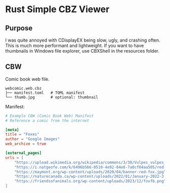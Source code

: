 # Rust Simple CBZ Viewer

## Purpose
I was quite annoyed with CDisplayEX being slow, ugly, and crashing often. 
This is much more performant and lightweight.
If you want to have thumbnails in Windows file explorer, use CBXShell in the resources folder.

## CBW
Comic book web file.

```
webcomic.web.cbz
├── manifest.toml   # TOML manifest
└── thumb.jpg    	# optional: thumbnail
```
Manifest:
```toml
# Example CBW (Comic Book Web) Manifest
# Reference a comic from the internet

[meta]
title = "Foxes"
author = "Google Images"
web_archive = true

[external_pages]
urls = [
	"https://upload.wikimedia.org/wikipedia/commons/3/30/Vulpes_vulpes_ssp_fulvus.jpg",
	"https://i.natgeofe.com/k/6496b566-0510-4e92-84e8-7a0cf04aa505/red-fox-portrait_3x4.jpg",
	"https://maymont.org/wp-content/uploads/2020/04/banner-red-fox.jpg",
	"https://naturecanada.ca/wp-content/uploads/2022/01/January-2022-3.png",
	"https://friendsofanimals.org/wp-content/uploads/2023/12/foxfb.png",
]
```

